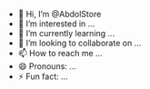 - 👋 Hi, I’m @AbdolStore
- 👀 I’m interested in ...
- 🌱 I’m currently learning ...
- 💞️ I’m looking to collaborate on ...
- 📫 How to reach me ...
- 😄 Pronouns: ...
- ⚡ Fun fact: ...

<!---
AbdolStore/AbdolStore is a ✨ special ✨ repository because its `README.md` (this file) appears on your GitHub profile.
You can click the Preview link to take a look at your changes.
--->

